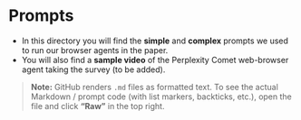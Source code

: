 # Prompts

- In this directory you will find the **simple** and **complex** prompts we used to run our browser agents in the paper.
- You will also find a **sample video** of the Perplexity Comet web-browser agent taking the survey (to be added).
  
> **Note:** GitHub renders `.md` files as formatted text. To see the actual Markdown / prompt code (with list markers, backticks, etc.), open the file and click **“Raw”** in the top right.
